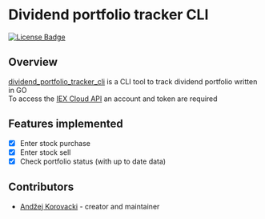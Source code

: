 # Dividend portfolio tracker CLI

[![License Badge][license badge]][license]

## Overview

[dividend_portfolio_tracker_cli][] is a CLI tool to track dividend portfolio written in GO\
To access the [IEX Cloud API][iexcloudio] an account and token are required

## Features implemented

- [x] Enter stock purchase
- [x] Enter stock sell
- [x] Check portfolio status (with up to date data)

## Contributors

- [Andžej Korovacki](https://github.com/unknovvn) - creator and maintainer

[iexcloudio]: https://iexcloud.io
[dividend_portfolio_tracker_cli]: https://github.com/Unknovvn/dividend_portfolio_tracker_cli
[license badge]: https://img.shields.io/badge/license-MIT-blue.svg
[license]: https://github.com/Unknovvn/dividend_portfolio_tracker_cli/blob/main/LICENSE
